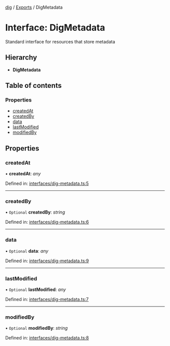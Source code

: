 [dig](../README.md) / [Exports](../modules.md) / DigMetadata

# Interface: DigMetadata

Standard interface for resources that store metadata

## Hierarchy

* **DigMetadata**

## Table of contents

### Properties

- [createdAt](digmetadata.md#createdat)
- [createdBy](digmetadata.md#createdby)
- [data](digmetadata.md#data)
- [lastModified](digmetadata.md#lastmodified)
- [modifiedBy](digmetadata.md#modifiedby)

## Properties

### createdAt

• **createdAt**: *any*

Defined in: [interfaces/dig-metadata.ts:5](https://github.com/dig-platform/dig-app/blob/42915763/projects/dig/src/lib/interfaces/dig-metadata.ts#L5)

___

### createdBy

• `Optional` **createdBy**: *string*

Defined in: [interfaces/dig-metadata.ts:6](https://github.com/dig-platform/dig-app/blob/42915763/projects/dig/src/lib/interfaces/dig-metadata.ts#L6)

___

### data

• `Optional` **data**: *any*

Defined in: [interfaces/dig-metadata.ts:9](https://github.com/dig-platform/dig-app/blob/42915763/projects/dig/src/lib/interfaces/dig-metadata.ts#L9)

___

### lastModified

• `Optional` **lastModified**: *any*

Defined in: [interfaces/dig-metadata.ts:7](https://github.com/dig-platform/dig-app/blob/42915763/projects/dig/src/lib/interfaces/dig-metadata.ts#L7)

___

### modifiedBy

• `Optional` **modifiedBy**: *string*

Defined in: [interfaces/dig-metadata.ts:8](https://github.com/dig-platform/dig-app/blob/42915763/projects/dig/src/lib/interfaces/dig-metadata.ts#L8)
